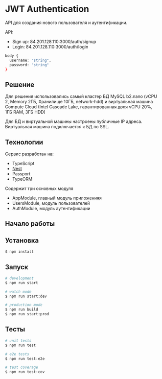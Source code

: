 # JWT Authentication
API для создания нового пользователя и аутентификации.

API:

- Sign up: 84.201.128.110:3000/auth/signup
- Login: 84.201.128.110:3000/auth/login

```bash
body {
  username: "string",
  password: "string"
}
```

## Решение
Для решения использовались самый кластер БД MySQL b2.nano (vCPU 2, Memory 2ГБ, Хранилище 10ГБ, network-hdd) и виртуальная машина Compute Cloud (Intel Cascade Lake, гарантированная доля vCPU 20%, 1ГБ RAM, 3ГБ HDD)

Для БД и виртуальной машины настроены публичные IP адреса. Виртуальная машина подключается к БД по SSL.

## Технологии
Сервис разработан на:

- TypeScript
- [Nest](https://github.com/nestjs/nest)
- Passport
- TypeORM

Содержит три основных модуля

- AppModule, главный модуль приложенияя
- UsersModule, модуль пользователей
- AuthModule, модуль аутентификации

## Начало работы

## Установка

```bash
$ npm install
```

## Запуск

```bash
# development
$ npm run start

# watch mode
$ npm run start:dev

# production mode
$ npm run build
$ npm run start:prod
```

## Тесты

```bash
# unit tests
$ npm run test

# e2e tests
$ npm run test:e2e

# test coverage
$ npm run test:cov
```
